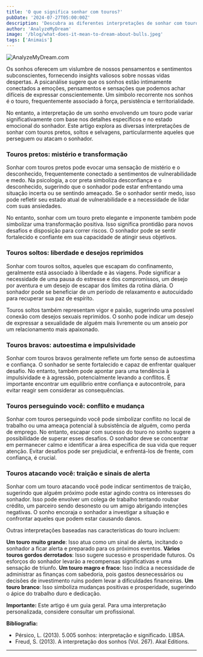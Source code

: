 ```yaml
---
title: 'O que significa sonhar com touros?'
pubDate: '2024-07-27T05:00:00Z'
description: 'Descubra as diferentes interpretações de sonhar com touros, desde força e tenacidade até ameaças e inseguranças.'
author: 'AnalyzeMyDream'
image: '/blog/what-does-it-mean-to-dream-about-bulls.jpeg'
tags: ['Animais']
---
```


![AnalyzeMyDream.com](/blog/what-does-it-mean-to-dream-about-bulls.jpeg)


Os sonhos oferecem um vislumbre de nossos pensamentos e sentimentos subconscientes, fornecendo insights valiosos sobre nossas vidas despertas. A psicanálise sugere que os sonhos estão intimamente conectados a emoções, pensamentos e sensações que podemos achar difíceis de expressar conscientemente. Um símbolo recorrente nos sonhos é o touro, frequentemente associado à força, persistência e territorialidade. 

No entanto, a interpretação de um sonho envolvendo um touro pode variar significativamente com base nos detalhes específicos e no estado emocional do sonhador. Este artigo explora as diversas interpretações de sonhar com touros pretos, soltos e selvagens, particularmente aqueles que perseguem ou atacam o sonhador. 

### Touros pretos: mistério e transformação

Sonhar com touros pretos pode evocar uma sensação de mistério e o desconhecido, frequentemente conectado a sentimentos de vulnerabilidade e medo. Na psicologia, a cor preta simboliza desconfiança e o desconhecido, sugerindo que o sonhador pode estar enfrentando uma situação incerta ou se sentindo ameaçado. Se o sonhador sentir medo, isso pode refletir seu estado atual de vulnerabilidade e a necessidade de lidar com suas ansiedades. 

No entanto, sonhar com um touro preto elegante e imponente também pode simbolizar uma transformação positiva. Isso significa prontidão para novos desafios e disposição para correr riscos. O sonhador pode se sentir fortalecido e confiante em sua capacidade de atingir seus objetivos. 

### Touros soltos: liberdade e desejos reprimidos

Sonhar com touros soltos, aqueles que escapam do confinamento, geralmente está associado à liberdade e às viagens. Pode significar a necessidade de uma pausa do estresse e dos compromissos, um desejo por aventura e um desejo de escapar dos limites da rotina diária. O sonhador pode se beneficiar de um período de relaxamento e autocuidado para recuperar sua paz de espírito. 

Touros soltos também representam vigor e paixão, sugerindo uma possível conexão com desejos sexuais reprimidos. O sonho pode indicar um desejo de expressar a sexualidade de alguém mais livremente ou um anseio por um relacionamento mais apaixonado.

### Touros bravos: autoestima e impulsividade

Sonhar com touros bravos geralmente reflete um forte senso de autoestima e confiança. O sonhador se sente fortalecido e capaz de enfrentar qualquer desafio. No entanto, também pode apontar para uma tendência à impulsividade e à agressão, potencialmente levando a conflitos. É importante encontrar um equilíbrio entre confiança e autocontrole, para evitar reagir sem considerar as consequências.

### Touros perseguindo você: conflito e mudança

Sonhar com touros perseguindo você pode simbolizar conflito no local de trabalho ou uma ameaça potencial à subsistência de alguém, como perda de emprego. No entanto, escapar com sucesso do touro no sonho sugere a possibilidade de superar esses desafios. O sonhador deve se concentrar em permanecer calmo e identificar a área específica de sua vida que requer atenção. Evitar desafios pode ser prejudicial, e enfrentá-los de frente, com confiança, é crucial.

### Touros atacando você: traição e sinais de alerta

Sonhar com um touro atacando você pode indicar sentimentos de traição, sugerindo que alguém próximo pode estar agindo contra os interesses do sonhador. Isso pode envolver um colega de trabalho tentando roubar crédito, um parceiro sendo desonesto ou um amigo abrigando intenções negativas. O sonho encoraja o sonhador a investigar a situação e confrontar aqueles que podem estar causando danos.

Outras interpretações baseadas nas características do touro incluem:

**Um touro muito grande**: Isso atua como um sinal de alerta, incitando o sonhador a ficar alerta e preparado para os próximos eventos. 
**Vários touros gordos derrotados**: Isso sugere sucesso e prosperidade futuros. Os esforços do sonhador levarão a recompensas significativas e uma sensação de triunfo.
**Um touro magro e fraco**: Isso indica a necessidade de administrar as finanças com sabedoria, pois gastos desnecessários ou decisões de investimento ruins podem levar a dificuldades financeiras.
**Um touro branco**: Isso simboliza mudanças positivas e prosperidade, sugerindo o ápice do trabalho duro e dedicação.

**Importante:** Este artigo é um guia geral. Para uma interpretação personalizada, considere consultar um profissional.

**Bibliografia:**

* Pérsico, L. (2013). 5.005 sonhos: interpretação e significado. LIBSA. 
* Freud, S. (2013). A interpretação dos sonhos (Vol. 267). Akal Editions.

---